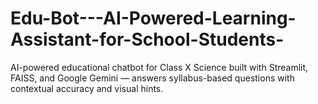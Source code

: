 # Edu-Bot---AI-Powered-Learning-Assistant-for-School-Students-
AI-powered educational chatbot for Class X Science built with Streamlit, FAISS, and Google Gemini — answers syllabus-based questions with contextual accuracy and visual hints.
